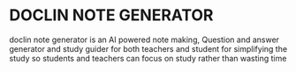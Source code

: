 # DOCLIN NOTE GENERATOR 
doclin note generator is an AI powered note making, Question and answer generator and study guider for both teachers and student for simplifying the study so students and teachers can focus on study rather than wasting time